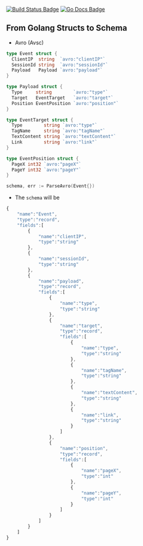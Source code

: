 [![Build Status Badge]][Build Status]
[![Go Docs Badge]][Go Docs]

[Build Status Badge]: https://github.com/haoxins/structs-to-schema/actions/workflows/test.yaml/badge.svg
[Build Status]: https://github.com/haoxins/structs-to-schema/actions/workflows/test.yaml
[Go Docs Badge]: https://pkg.go.dev/badge/github.com/haoxins/structs-to-schema
[Go Docs]: https://pkg.go.dev/github.com/haoxins/structs-to-schema

## From Golang Structs to Schema

- Avro (Avsc)

```go
type Event struct {
  ClientIP  string  `avro:"clientIP"`
  SessionId string  `avro:"sessionId"`
  Payload   Payload `avro:"payload"`
}

type Payload struct {
  Type     string        `avro:"type"`
  Target   EventTarget   `avro:"target"`
  Position EventPosition `avro:"position"`
}

type EventTarget struct {
  Type        string `avro:"type"`
  TagName     string `avro:"tagName"`
  TextContent string `avro:"textContent"`
  Link        string `avro:"link"`
}

type EventPosition struct {
  PageX int32 `avro:"pageX"`
  PageY int32 `avro:"pageY"`
}

schema, err := ParseAvro(Event{})
```

- The `schema` will be

```js
{
    "name":"Event",
    "type":"record",
    "fields":[
        {
            "name":"clientIP",
            "type":"string"
        },
        {
            "name":"sessionId",
            "type":"string"
        },
        {
            "name":"payload",
            "type":"record",
            "fields":[
                {
                    "name":"type",
                    "type":"string"
                },
                {
                    "name":"target",
                    "type":"record",
                    "fields":[
                        {
                            "name":"type",
                            "type":"string"
                        },
                        {
                            "name":"tagName",
                            "type":"string"
                        },
                        {
                            "name":"textContent",
                            "type":"string"
                        },
                        {
                            "name":"link",
                            "type":"string"
                        }
                    ]
                },
                {
                    "name":"position",
                    "type":"record",
                    "fields":[
                        {
                            "name":"pageX",
                            "type":"int"
                        },
                        {
                            "name":"pageY",
                            "type":"int"
                        }
                    ]
                }
            ]
        }
    ]
}
```
